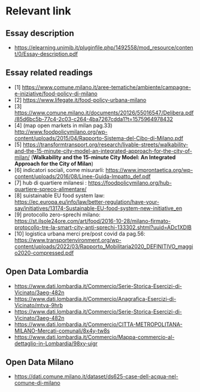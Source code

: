 # Relevant link 

## Essay description
- https://elearning.unimib.it/pluginfile.php/1492558/mod_resource/content/0/Essay-description.pdf

## Essay related readings
- [1] https://www.comune.milano.it/aree-tematiche/ambiente/campagne-e-iniziative/food-policy-di-milano
- [2] https://www.lifegate.it/food-policy-urbana-milano
- [3] https://www.comune.milano.it/documents/20126/55016547/Delibera.pdf/85d6bc5b-77c4-2c03-c264-4ba7267cdda1?t=1575964978432
- [4] (map open markets in milan pag.33) http://www.foodpolicymilano.org/wp-content/uploads/2015/04/Rapporto-Sistema-del-Cibo-di-Milano.pdf
- [5] https://transformtransport.org/research/livable-streets/walkability-and-the-15-minute-city-model-an-integrated-approach-for-the-city-of-milan/ (**Walkability and the 15-minute City Model: An Integrated Approach for the City of Milan**)
- [6] indicatori sociali, come misurarli: https://www.improntaetica.org/wp-content/uploads/2016/08/Linee-Guida-Impatto_def.pdf
- [7] hub di quartiere milanesi : https://foodpolicymilano.org/hub-quartiere-spreco-alimentare/
- [8] suistainable EU food system law: https://ec.europa.eu/info/law/better-regulation/have-your-say/initiatives/13174-Sustainable-EU-food-system-new-initiative_en 
- [9] protocollo zero-sprechi milano: https://st.ilsole24ore.com/art/food/2016-10-28/milano-firmato-protocollo-tre-la-smart-city-anti-sprechi-133302.shtml?uuid=ADc1XDlB
- [10] logistica urbana merci pre/post covid da pag.56: https://www.transportenvironment.org/wp-content/uploads/2022/03/Rapporto_Mobilitaria2020_DEFINITIVO_maggio2020-compressed.pdf 


## Open Data Lombardia
- https://www.dati.lombardia.it/Commercio/Serie-Storica-Esercizi-di-Vicinato/3aeg-482n
- https://www.dati.lombardia.it/Commercio/Anagrafica-Esercizi-di-Vicinato/mtva-9hrb
- https://www.dati.lombardia.it/Commercio/Serie-Storica-Esercizi-di-Vicinato/3aeg-482n
- https://www.dati.lombardia.it/Commercio/CITTA-METROPOLITANA-MILANO-Mercati-comunali/8x4y-tw8s
- https://www.dati.lombardia.it/Commercio/Mappa-commercio-al-dettaglio-in-Lombardia/98xy-uigr

## Open Data Milano
- https://dati.comune.milano.it/dataset/ds625-case-dell-acqua-nel-comune-di-milano
